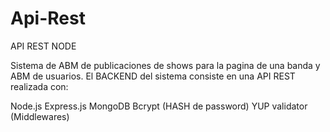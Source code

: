 # Api-Rest

API REST NODE

Sistema de ABM de publicaciones de shows para la pagina de una banda y ABM de usuarios. 
El BACKEND del sistema consiste en una API REST realizada con:

Node.js
Express.js 
MongoDB
Bcrypt (HASH de password)
YUP validator (Middlewares)

